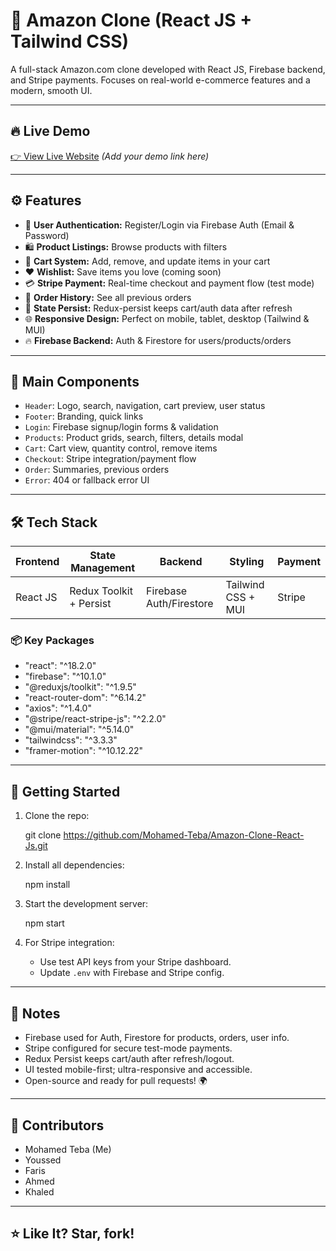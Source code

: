 # 🛒 Amazon Clone (React JS + Tailwind CSS)

A full-stack Amazon.com clone developed with React JS, Firebase backend, and Stripe payments. Focuses on real-world e-commerce features and a modern, smooth UI.

---

## 🔥 Live Demo

[👉 View Live Website](#) *(Add your demo link here)*

---

## ⚙ Features

- 🔐 **User Authentication:** Register/Login via Firebase Auth (Email & Password)
- 🛍 **Product Listings:** Browse products with filters
- 🛒 **Cart System:** Add, remove, and update items in your cart
- ❤ **Wishlist:** Save items you love (coming soon)
- 💳 **Stripe Payment:** Real-time checkout and payment flow (test mode)
- 🧾 **Order History:** See all previous orders
- 🔄 **State Persist:** Redux-persist keeps cart/auth data after refresh
- 🌐 **Responsive Design:** Perfect on mobile, tablet, desktop (Tailwind & MUI)
- 🔥 **Firebase Backend:** Auth & Firestore for users/products/orders

---

## 🧩 Main Components

- `Header`: Logo, search, navigation, cart preview, user status
- `Footer`: Branding, quick links
- `Login`: Firebase signup/login forms & validation
- `Products`: Product grids, search, filters, details modal
- `Cart`: Cart view, quantity control, remove items
- `Checkout`: Stripe integration/payment flow
- `Order`: Summaries, previous orders
- `Error`: 404 or fallback error UI

---

## 🛠 Tech Stack

|  Frontend  |    State Management     |         Backend         |       Styling      |   Payment   |
|------------|-------------------------|-------------------------|--------------------|-------------|
|  React JS  | Redux Toolkit + Persist | Firebase Auth/Firestore | Tailwind CSS + MUI |       Stripe   |

### 📦 Key Packages


- "react": "^18.2.0"
- "firebase": "^10.1.0"
- "@reduxjs/toolkit": "^1.9.5"
- "react-router-dom": "^6.14.2"
- "axios": "^1.4.0"
- "@stripe/react-stripe-js": "^2.2.0"
- "@mui/material": "^5.14.0"
- "tailwindcss": "^3.3.3"
- "framer-motion": "^10.12.22"


---

## 🚀 Getting Started

1. Clone the repo:

   
   git clone https://github.com/Mohamed-Teba/Amazon-Clone-React-Js.git
   

2. Install all dependencies:

   
   npm install
   

3. Start the development server:

   
   npm start
   

4. For Stripe integration:  
   - Use test API keys from your Stripe dashboard.
   - Update `.env` with Firebase and Stripe config.

---

## 🧠 Notes

- Firebase used for Auth, Firestore for products, orders, user info.
- Stripe configured for secure test-mode payments.
- Redux Persist keeps cart/auth after refresh/logout.
- UI tested mobile-first; ultra-responsive and accessible.
- Open-source and ready for pull requests! 🌍

---

## 🤝 Contributors

- Mohamed Teba (Me)
- Youssed  
- Faris
- Ahmed
- Khaled

---

## ⭐ Like It? Star, fork!
